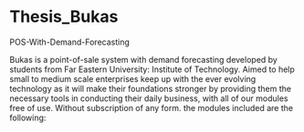 # Thesis_Bukas
POS-With-Demand-Forecasting

Bukas is a point-of-sale system with demand forecasting developed by students from Far Eastern University: Institute of Technology. Aimed to help small to medium scale enterprises keep up with the ever evolving technology as it will make their foundations stronger by providing them the necessary tools in conducting their daily business, with all of our modules free of use. Without subscription of any form. the modules included are the following:
